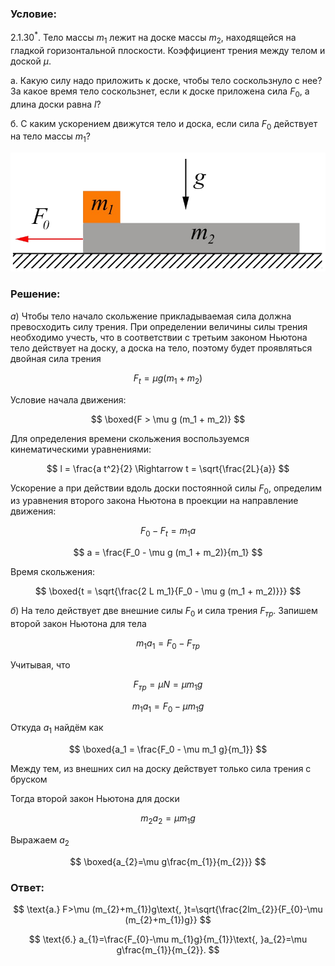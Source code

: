 ###  Условие:

$2.1.30^*.$ Тело массы $m_1$ лежит на доске массы $m_2$, находящейся на гладкой горизонтальной плоскости. Коэффициент трения между телом и доской $\mu$.

а. Какую силу надо приложить к доске, чтобы тело соскользнуло с нее? За какое время тело соскользнет, если к доске приложена сила $F_0$, а длина доски равна $l$?

б. С каким ускорением движутся тело и доска, если сила $F_0$ действует на тело массы $m_1$?

![ К задаче 2.1.30 |813x307, 42%](../../img/2.1.30/statement.png)

###  Решение:

$а)$ Чтобы тело начало скольжение прикладываемая сила должна превосходить силу трения. При определении величины силы трения необходимо учесть, что в соответствии с третьим законом Ньютона тело действует на доску, а доска на тело, поэтому будет проявляться двойная сила трения

$$
F_t = \mu g (m_1 + m_2)
$$

Условие начала движения:

$$
\boxed{F > \mu g (m_1 + m_2)}
$$

Для определения времени скольжения воспользуемся кинематическими уравнениями:

$$
l = \frac{a t^2}{2} \Rightarrow t = \sqrt{\frac{2L}{a}}
$$

Ускорение a при действии вдоль доски постоянной силы $F_0$, определим из уравнения второго закона Ньютона в проекции на направление движения:

$$
F_0 - F_t = m_1 a
$$

$$
a = \frac{F_0 - \mu g (m_1 + m_2)}{m_1}
$$

Время скольжения:

$$
\boxed{t = \sqrt{\frac{2 L m_1}{F_0 - \mu g (m_1 + m_2)}}}
$$

$б)$ На тело действует две внешние силы $F_0$ и сила трения $F_{тр}$. Запишем второй закон Ньютона для тела

$$
m_1a_1 = F_0 - F_{тр}
$$

Учитывая, что

$$
F_{тр} = \mu N = \mu m_1 g
$$

$$
m_1a_1 = F_0 - \mu m_1 g
$$

Откуда $a_1$ найдём как

$$
\boxed{a_1 = \frac{F_0 - \mu m_1 g}{m_1}}
$$

Между тем, из внешних сил на доску действует только сила трения с бруском

Тогда второй закон Ньютона для доски

$$
m_2a_2 = \mu m_1 g
$$

Выражаем $a_2$

$$
\boxed{a_{2}=\mu g\frac{m_{1}}{m_{2}}}
$$

###  Ответ:

$$
\text{a.} F>\mu (m_{2}+m_{1})g\text{, }t=\sqrt{\frac{2lm_{2}}{F_{0}-\mu (m_{2}+m_{1})g}}
$$

$$
\text{б.} a_{1}=\frac{F_{0}-\mu m_{1}g}{m_{1}}\text{, }a_{2}=\mu g\frac{m_{1}}{m_{2}}.
$$